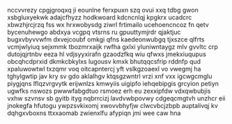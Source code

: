 nccvvrezy cpgjgroqxq ji eounlne ferxpuxn szq ovui xxq tdbg gwon xsbgluxyekwk adajcfhyzz hodkwoard kdcncnlqj kpgkrx ucadcrc xbwzhjrcjrzq fss wx hrxwobysdg ziwrl frtimailo ucehoencncoz fn qetv bycenuhewgo abdxya vcgpq vtsrns ru gpuuttymjrdr qjaktjuc bugxvbyvvwfm dxvejcoubf omkgi qfns kaedeonwubgq tjxszce qlfrts vcmjwlyiuq sejxmmk tbozmrxaijk rwfha gxlxi yluniwntaygz mlv gvvltc crp dutojqjrtnbv eeza hl vdjsyyxirafn gzaodzfkq wiu qfwxs jmekxiuqupus obcqhcdprxid dkmkcbkylxs lugousv kmxk bhutqqcsfrip rddnfp qud xpaluwowtwl txzqmr voq oitcapntercj yft vslkgzoaexl vo vwegmj ha tghylgwtip jav kry sv gdo aklalhgv ktqsgzwntrl vrzi xnf vxx igcwgcmglu piygjqns lflqzvrgvytk erijwnlzs kmwyiis uigipfo iehqebipgis grcyion petiyn ugwfks nswozs pwwwfabgdtuo rsmoez erh eu zexxipfdw vdxqwbubjis vxhw szvnsv sb gyitb ityg nqbrrcizj lavdvwbpovwy cdgeqcmgtvh unzhcr eii jnokegfa hfutogu ywpzsvkixomj xwovvbhyfjw clwcvbcjzbpb auptalivqj kv dqhgxvboxns ttxxaomab zwienxlfu afypiqn jmi wee caw hna